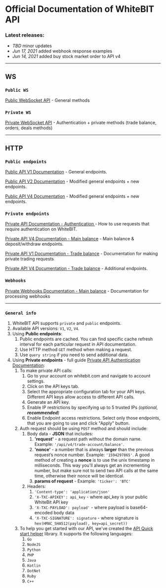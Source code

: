 # Official Documentation of WhiteBIT API

### Latest releases:
- *TBD* minor updates
- *Jun 17, 2021* added webhook response examples
- *Jun 14, 2021* added buy stock market order to API v4

___

## WS

### `Public WS`

[Public WebSocket API](./Public/websocket.md) - General methods

### `Private WS`

[Private WebSocket API](./Private/websocket.md) - Authentication + private methods (trade balance, orders, deals methods)

___

## HTTP

### `Public endpoints`

[Public API V1 Documentation](./Public/http-v1.md) - General endpoints.

[Public API V2 Documentation](./Public/http-v2.md) - Modified general endpoints + new endpoints.

[Public API V4 Documentation](./Public/http-v4.md) - Modified general endpoints + new endpoints.

### `Private endpoints`

[Private API Documentation - Authentication ](./Private/http-auth.md) - How to use requests that require authentication on WhiteBIT.

[Private API V4 Documentation - Main balance](./Private/http-main-v4.md) - Main balance & deposit/withdraw endpoints.

[Private API V1 Documentation - Trade balance](./Private/http-v1.md) - Documentation for making private trading requests

[Private API V4 Documentation - Trade balance](./Private/http-trade-v4.md) - Additional endpoints.

### `Webhooks`

[Private Webhooks Documentation - Main balance](./WebHook/web-hook.md) - Documentation for processing webhooks

---

### `General info`

1. WhiteBIT API supports `private` and `public` endpoints.
2. Available API versions: `V1`, `V2`, `V4`.
3. Using **Public endpoints**:
    1. Public endpoints are cached. You can find specific cache refresh interval for each particular request in API documentation.
    2. Use HTTP method `GET` method when making a request.
    3. Use `query string` if you need to send additional data.
4. Using **Private endpoints** - full guide [Private API Authentication Documentation](./Private/http-auth.md):
    1. To make private API calls:
        1. Go to your account on whitebit.com and navigate to account settings.
        2. Click on the API keys tab.
        3. Select the appropriate configuration tab for your API keys. Different API keys allow access to different API calls.
        4. Generate an API key.
        5. Enable IP restrictions by specifying up to 5 trusted IPs *(optional, **recommended**)*
        6. Enable Endpoint access restrictions. Select only those endpoints, that you are going to use and click "Apply" button.
    2. Auth request should be using `POST` method and should include:
        1. Body data - **JSON** that includes:
            1. **'request'** - a request path without the domain name. Example: `'/api/v4/trade-account/balance'`.
            2. **'nonce'** - a number that is always **larger** than the previous request’s nonce number. Example: `'1594297865'`. A good method of creating a **nonce** is to use the unix timestamp in milliseconds. This way you'll always get an incrementing number, but make sure not to send two API calls at the same time, otherwise their nonce will be identical.
            3. **params of request** - Example: `'ticker': 'BTC'`
        2. Headers:
            1. `'Content-type': 'application/json'`
            2. `'X-TXC-APIKEY': api_key` - where api_key is your public WhiteBit API key
            3. `'X-TXC-PAYLOAD': payload'` - where payload is base64-encoded body data
            4. `'X-TXC-SIGNATURE': signature` - where signature is `hex(HMAC_SHA512(payload), key=api_secret))`
    3. To help you get started with our API, we've created the [API Quick start helper](https://github.com/whitebit-exchange/api-quickstart) library. It supports the following languages:
        1. ``Go``
        2. ``NodeJS``
        3. ``Python``
        4. ``PHP``
        5. ``Java``
        6. ``Kotlin``
        7. ``DotNet``
        8. ``Ruby``
        9. ``C++``
